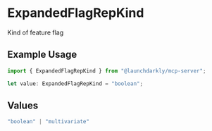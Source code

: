 # ExpandedFlagRepKind

Kind of feature flag

## Example Usage

```typescript
import { ExpandedFlagRepKind } from "@launchdarkly/mcp-server";

let value: ExpandedFlagRepKind = "boolean";
```

## Values

```typescript
"boolean" | "multivariate"
```